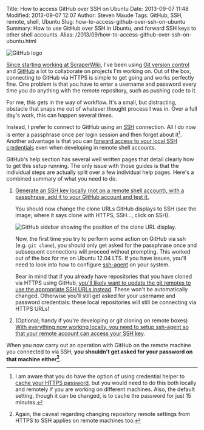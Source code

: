 Title: How to access GitHub over SSH on Ubuntu
Date: 2013-09-07 11:48
Modified: 2013-09-07 12:07
Author: Steven Maude
Tags: GitHub, SSH, remote, shell, Ubuntu
Slug: how-to-access-github-over-ssh-on-ubuntu
Summary: How to use GitHub over SSH in Ubuntu, and forward SSH keys to other shell accounts.
Alias: /2013/09/how-to-access-github-over-ssh-on-ubuntu.html

<img class="article-image" src="{static}/images/2013/GitHub_logo.png" alt="GitHub logo">

[Since starting working at
ScraperWiki](http://blog.scraperwiki.com/2013/09/02/hi-im-steve/), I've
been using [Git version control](http://git-scm.com/) and
[GitHub](https://github.com/) a lot to collaborate on projects I'm
working on. Out of the box, connecting to GitHub via HTTPS is simple to
get going and works perfectly fine. One problem is that you have to
enter a username and password every time you do anything with the remote
repository, such as pushing code to it.

For me, this gets in the way of workflow. It's a small, but distracting,
obstacle that snaps me out of whatever thought process I was in. Over a
full day's work, this can happen several times.

Instead, I prefer to connect to GitHub using an
[SSH](https://en.wikipedia.org/wiki/Secure_Shell) connection. All I do
now is enter a passphrase once per login session and then forget about
it[^1]. Another advantage is that you can [forward access to your local
SSH credentials](http://www.unixwiz.net/techtips/ssh-agent-forwarding.html)
even when developing in remote shell accounts.

GitHub's help section has several well written pages that detail clearly
how to get this setup running. The only issue with those guides is that
the individual steps are actually split over a few individual help
pages. Here's a combined summary of what you need to do.

1. [Generate an SSH key locally (not on a remote shell account), with a
passphrase, add it to your GitHub account and test
it.](https://help.github.com/articles/generating-ssh-keys)

    You should now change the clone URLs GitHub displays to SSH (see the
    image; where it says clone with HTTPS, SSH..., click on SSH).

    <div class="break-out-of-list">
      <img class="article-image" src="{static}/images/2013/GitHub_clone.png" alt="GitHub sidebar showing the position of the clone URL display.">
    </div>

    Now, the first time you try to perform some action on GitHub via ssh
    (e.g. `git clone`), you should only get asked for the passphrase once and
    subsequent connections will proceed without prompting. This worked out
    of the box for me on Ubuntu 12.04 LTS. If you have issues, you'll need
    to look into how to configure
    [ssh-agent](http://mah.everybody.org/docs/ssh) on your system.

    Bear in mind that if you already have repositories that you have cloned
    via HTTPS using GitHub, [you'll likely want to update the git remotes to
    use the appropriate SSH URLs
    instead](https://help.github.com/articles/changing-a-remote-s-url).
    These won't be automatically changed. Otherwise you'll still get asked
    for your username and password credentials: these local repositories
    will still be connecting via HTTPS URLs!

2. (Optional; handy if you're developing or git cloning on remote boxes)
[With everything now working locally, you need to setup ssh-agent so
that your remote account can access your SSH
key](https://help.github.com/articles/using-ssh-agent-forwarding).

When you now carry out an operation with GitHub on the remote machine
you connected to via SSH, **you shouldn't get asked for your password on
that machine either[^2]**.

[^1]: I am aware that you do have the
option of using credential helper to [cache your HTTPS
password](https://help.github.com/articles/set-up-git#password-caching),
but you would need to do this both locally and remotely if you are
working on different machines. Also, the default setting, though it can
be changed, is to cache the password for just 15 minutes.

[^2]: Again, the caveat regarding
changing repository remote settings from HTTPS to SSH applies on remote
machines too.
